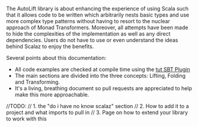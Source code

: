 The AutoLift library is about enhancing the experience of using Scala such that it allows code to be written which arbitrarily nests basic types and use more complex type patterns without having to resort to the nuclear approach of Monad Transformers. Moreover, all attempts have been made to hide the complexities of the implementation as well as any direct dependencies. Users do not have to use or even understand the ideas behind Scalaz to enjoy the benefits.

Several points about this documentation:
 * All code examples are checked at compile time using the [tut SBT Plugin](https://github.com/tpolecat/tut)
 * The main sections are divided into the three concepts: Lifting, Folding and Transforming.
 * It's a living, breathing document so pull requests are appreciated to help make this more approachable.


//TODO:
// 1. the "do i have no know scalaz" section
// 2. How to add it to a project and what imports to pull in
// 3. Page on how to extend your library to work with this